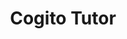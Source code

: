 ---
title: "Cogito Tutor"
description: "An AI-Powered tutor that generates weekly study plans customized to you. To aid you in your studies, it also generates quizzes and flashcards"
start_date: "January 18 2025"
end_date: "January 19 2025"
is_published: true
is_pinned: false
is_important: true
project_tags:
- SvelteKit
- Supabase
- FastAPI
- OpenAI
- Python
repository_link: "https://github.com/lalitm1004/cogito-tutor"
---